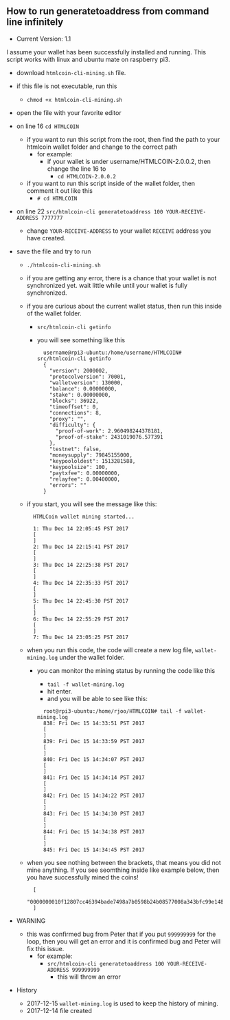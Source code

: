 ## How to run generatetoaddress from command line infinitely
* Current Version: 1.1

I assume your wallet has been successfully installed and running.
This script works with linux and ubuntu mate on raspberry pi3.

* download `htmlcoin-cli-mining.sh` file.
* if this file is not executable, run this
  - `chmod +x htmlcoin-cli-mining.sh`
* open the file with your favorite editor
* on line 16 `cd HTMLCOIN`
  - if you want to run this script from the root, then find the path to your htmlcoin wallet folder and change to the correct path
    - for example:
      - if your wallet is under username/HTMLCOIN-2.0.0.2, then change the line 16 to
        - `cd HTMLCOIN-2.0.0.2`
  - if you want to run this script inside of the wallet folder, then comment it out like this
    - `# cd HTMLCOIN`
* on line 22 `src/htmlcoin-cli generatetoaddress 100 YOUR-RECEIVE-ADDRESS 7777777`
  - change `YOUR-RECEIVE-ADDRESS` to your wallet `RECEIVE` address you have created.
* save the file and try to run
  - `./htmlcoin-cli-mining.sh`
  - if you are getting any error, there is a chance that your wallet is not synchronized yet. wait little while until your wallet is fully synchronized.
  - if you are curious about the current wallet status, then run this inside of the wallet folder.
    - `src/htmlcoin-cli getinfo`
    - you will see something like this

      ````.JSON
        username@rpi3-ubuntu:/home/username/HTMLCOIN# src/htmlcoin-cli getinfo
        {
          "version": 2000002,
          "protocolversion": 70001,
          "walletversion": 130000,
          "balance": 0.00000000,
          "stake": 0.00000000,
          "blocks": 36922,
          "timeoffset": 0,
          "connections": 8,
          "proxy": "",
          "difficulty": {
            "proof-of-work": 2.960498244378181,
            "proof-of-stake": 2431019076.577391
          },
          "testnet": false,
          "moneysupply": 79845155000,
          "keypoololdest": 1513281588,
          "keypoolsize": 100,
          "paytxfee": 0.00000000,
          "relayfee": 0.00400000,
          "errors": ""
        }
      ````
  - if you start, you will see the message like this:
    ````
      HTMLCoin wallet mining started...

      1: Thu Dec 14 22:05:45 PST 2017
      [
      ]
      2: Thu Dec 14 22:15:41 PST 2017
      [
      ]
      3: Thu Dec 14 22:25:38 PST 2017
      [
      ]
      4: Thu Dec 14 22:35:33 PST 2017
      [
      ]
      5: Thu Dec 14 22:45:30 PST 2017
      [
      ]
      6: Thu Dec 14 22:55:29 PST 2017
      [
      ]
      7: Thu Dec 14 23:05:25 PST 2017

    ````
  - when you run this code, the code will create a new log file, `wallet-mining.log` under the wallet folder.
    - you can monitor the mining status by running the code like this
      - `tail -f wallet-mining.log`
      - hit enter.
      - and you will be able to see like this:

      ```
        root@rpi3-ubuntu:/home/rjoo/HTMLCOIN# tail -f wallet-mining.log
        838: Fri Dec 15 14:33:51 PST 2017
        [
        ]
        839: Fri Dec 15 14:33:59 PST 2017
        [
        ]
        840: Fri Dec 15 14:34:07 PST 2017
        [
        ]
        841: Fri Dec 15 14:34:14 PST 2017
        [
        ]
        842: Fri Dec 15 14:34:22 PST 2017
        [
        ]
        843: Fri Dec 15 14:34:30 PST 2017
        [
        ]
        844: Fri Dec 15 14:34:38 PST 2017
        [
        ]
        845: Fri Dec 15 14:34:45 PST 2017
      ```

  - when you see nothing between the brackets, that means you did not mine anything.  If you see seomthing inside like example below, then you have successfully mined the coins!

    ````
      [
        "0000000010f12807cc46394bade7498a7b0598b24b08577008a343bfc99e1489"
      ]
    ````


* WARNING
  - this was confirmed bug from Peter that if you put `999999999` for the loop, then you will get an error and it is confirmed bug and Peter will fix this issue.
    - for example:
      - `src/htmlcoin-cli generatetoaddress 100 YOUR-RECEIVE-ADDRESS 999999999`
        - this will throw an error

* History
  - 2017-12-15 `wallet-mining.log` is used to keep the history of mining.
  - 2017-12-14 file created
